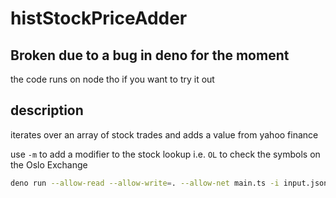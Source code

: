 # histStockPriceAdder

## Broken due to a bug in deno for the moment
the code runs on node tho if you want to try it out

## description
iterates over an array of stock trades and adds a value from yahoo finance

use `-m` to add a modifier to the stock lookup i.e. `OL` to check the symbols on
the Oslo Exchange

```bash
deno run --allow-read --allow-write=. --allow-net main.ts -i input.json -m modifier
```
